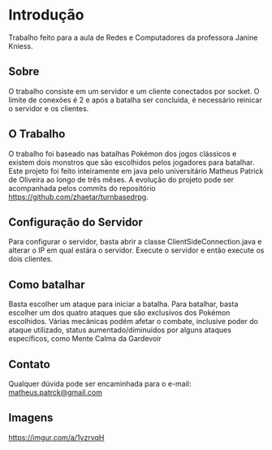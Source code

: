 # Introdução
Trabalho feito para a aula de Redes e Computadores da professora Janine Kniess.

## Sobre
O trabalho consiste em um servidor e um cliente conectados por socket. O limite de conexões é 2 e após a batalha ser concluida, é necessário reinicar o servidor e os clientes.

## O Trabalho
O trabalho foi baseado nas batalhas Pokémon dos jogos clássicos e existem dois monstros que são escolhidos pelos jogadores para batalhar. Este projeto foi feito inteiramente em java pelo universitário Matheus Patrick de Oliveira ao longo de três mêses. A evolução do projeto pode ser acompanhada pelos commits do repositório https://github.com/zhaetar/turnbasedrpg. 

## Configuração do Servidor
Para configurar o servidor, basta abrir a classe ClientSideConnection.java e alterar o IP em qual estára o servidor. Execute o servidor e então execute os dois clientes. 

## Como batalhar
Basta escolher um ataque para iniciar a batalha. Para batalhar, basta escolher um dos quatro ataques que são exclusivos dos Pokémon escolhidos. Várias mecânicas podém afetar o combate, inclusive poder do ataque utilizado, status aumentado/diminuidos por alguns ataques específicos, como Mente Calma da Gardevoir

## Contato
Qualquer dúvida pode ser encaminhada para o e-mail: matheus.patrck@gmail.com

## Imagens
https://imgur.com/a/1yzrvqH
